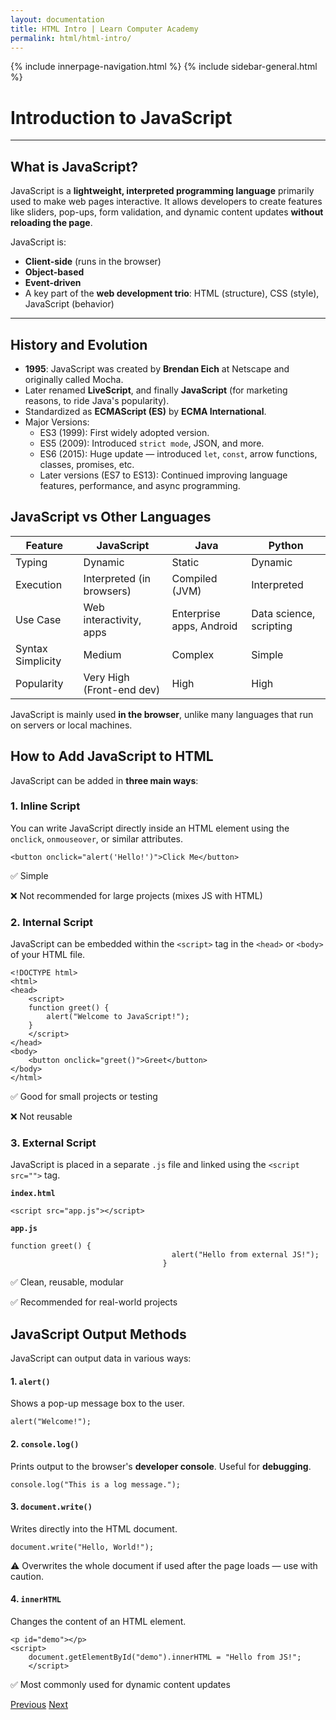```yaml
---
layout: documentation
title: HTML Intro | Learn Computer Academy
permalink: html/html-intro/
---
```

<div class="loader">
{% include innerpage-navigation.html %}
{% include sidebar-general.html %}
            <div class="page-content">
                <div class="content-wrapper">
                    <div class="row">
                        <div class="col-md-9 content">
                            <!-- Your content goes started here -->
                            <div class="doc-content">
                                <h1>Introduction to JavaScript</h1>
                                <hr>
                                <h2>What is JavaScript?</h2>
                                <p>JavaScript is a <strong>lightweight, interpreted programming language</strong> primarily used to make web pages interactive. It allows developers to create features like sliders, pop-ups, form validation, and dynamic content updates <strong>without reloading the page</strong>.</p>
                                <p>JavaScript is:</p>
                                <ul>
                                    <li><strong>Client-side</strong> (runs in the browser)</li>
                                    <li><strong>Object-based</strong></li>
                                    <li><strong>Event-driven</strong></li>
                                    <li>A key part of the <strong>web development trio</strong>: HTML (structure), CSS (style), JavaScript (behavior)</li>
                                </ul>
                                <hr>
                                <h2>History and Evolution</h2>
                                <ul>
                                    <li><strong>1995</strong>: JavaScript was created by <strong>Brendan Eich</strong> at Netscape and originally called Mocha.</li>
                                    <li>Later renamed <strong>LiveScript</strong>, and finally <strong>JavaScript</strong> (for marketing reasons, to ride Java's popularity).</li>
                                    <li>Standardized as <strong>ECMAScript (ES)</strong> by <strong>ECMA International</strong>.</li>
                                    <li>Major Versions:
                                        <ul>
                                            <li>ES3 (1999): First widely adopted version.</li>
                                            <li>ES5 (2009): Introduced <code>strict mode</code>, JSON, and more.</li>
                                            <li>ES6 (2015): Huge update — introduced <code>let</code>, <code>const</code>, arrow functions, classes, promises, etc.</li>
                                            <li>Later versions (ES7 to ES13): Continued improving language features, performance, and async programming.</li>
                                        </ul>
                                    </li>
                                </ul>
                                <h2>JavaScript vs Other Languages</h2>
                                <table class="table table-striped table-bordered">
                                    <thead class="thead-shades">
                                        <tr>
                                            <th scope="col">Feature</th>
                                            <th scope="col">JavaScript</th>
                                            <th scope="col">Java</th>
                                            <th scope="col">Python</th>
                                        </tr>
                                    </thead>
                                    <tbody>
                                        <tr>
                                            <td scope="row">Typing</td>
                                            <td>Dynamic</td>
                                            <td>Static</td>
                                            <td>Dynamic</td>
                                        </tr>
                                        <tr>
                                            <td scope="row">Execution</td>
                                            <td>Interpreted (in browsers)</td>
                                            <td>Compiled (JVM)</td>
                                            <td>Interpreted</td>
                                        </tr>  
                                        <tr>
                                            <td scope="row">Use Case</td>
                                            <td>Web interactivity, apps</td>
                                            <td>Enterprise apps, Android</td>
                                            <td>Data science, scripting</td>
                                        </tr>                                          
                                        <tr>
                                            <td scope="row">Syntax Simplicity</td>
                                            <td>Medium</td>
                                            <td>Complex</td>
                                            <td>Simple</td>
                                        </tr>                                         
                                        <tr>
                                            <td scope="row">Popularity</td>
                                            <td>Very High (Front-end dev)</td>
                                            <td>High</td>
                                            <td>High</td>
                                        </tr>                                        
                                    </tbody>
                                </table>
                                <p>JavaScript is mainly used <strong>in the browser</strong>, unlike many languages that run on servers or local machines.</p>
                                <h2>How to Add JavaScript to HTML</h2>
                                <p>JavaScript can be added in <strong>three main ways</strong>:</p>
                                <h3>1. Inline Script</h3>
                                <p>You can write JavaScript directly inside an HTML element using the <code>onclick</code>, <code>onmouseover</code>, or similar attributes.</p>
                                <pre class="snippet"><code class="html">&lt;button onclick="alert('Hello!')">Click Me&lt;/button></code></pre>
                                <p>✅ Simple</p>
                                <p>❌ Not recommended for large projects (mixes JS with HTML)</p>
                                <h3>2. Internal Script</h3>
                                <p>JavaScript can be embedded within the <code>&lt;script&gt;</code> tag in the <code>&lt;head&gt;</code> or <code>&lt;body&gt;</code> of your HTML file.</p>
                                <pre class="snippet"><code class="html">&lt!DOCTYPE html>
&lthtml>
&lthead>
    &ltscript>
    function greet() {
        alert("Welcome to JavaScript!");
    }
    &lt/script>
&lt/head>
&ltbody>
    &ltbutton onclick="greet()">Greet&lt/button>
&lt/body>
&lt/html>
</code></pre>
                                <p>✅ Good for small projects or testing</p>
                                <p>❌ Not reusable</p>
                                <h3>3. External Script</h3>
                                <p>JavaScript is placed in a separate <code>.js</code> file and linked using the <code>&lt;script src=""></code> tag.</p>      
                                <code><strong>index.html</strong></code>
                                <pre class="snippet"><code class="html">&lt;script src="app.js">&lt;/script></code></pre>
                                <code><strong>app.js</strong></code>
                                <pre class="snippet"><code class="js">function greet() {
                                    alert("Hello from external JS!");
                                  }</code></pre>
                                <p>✅ Clean, reusable, modular</p>
                                <p>✅ Recommended for real-world projects</p>
                                <h2>JavaScript Output Methods</h2>
                                <p>JavaScript can output data in various ways:</p>
                                <h4>1. <code>alert()</code></h4>
                                <p>Shows a pop-up message box to the user.</p>
                                <pre class="snippet"><code class="js">alert("Welcome!");</code></pre>
                                <h4>2. <code>console.log()</code></h4>
                                <p>Prints output to the browser's <strong>developer console</strong>. Useful for <strong>debugging</strong>.</p>
                                <pre class="snippet"><code class="js">console.log("This is a log message.");</code></pre>
                                <h4>3. <code>document.write()</code></h4>
                                <p>Writes directly into the HTML document.</p>
                                <pre class="snippet"><code class="js">document.write("Hello, World!");</code></pre>
                                <p>⚠️ Overwrites the whole document if used after the page loads — use with caution.</p>
                                <h4>4. <code>innerHTML</code></h4>
                                <p>Changes the content of an HTML element.</p>
                                <pre class="snippet"><code class="html">&lt;p id="demo">&lt;/p>
&lt;script>
    document.getElementById("demo").innerHTML = "Hello from JS!";
    &lt;/script>
</code></pre>
                                <p>✅ Most commonly used for dynamic content updates</p>
                            <!-- /.Your content goes ends here -->
                            <div class="footer-btn d-flex justify-content-between">
                                <a href="js-syllabus.md" class="btn"><i class="fas fa-arrow-circle-left"></i>Previous</a>
                                <a href="html-basic" class="btn">Next<i class="fas fa-arrow-circle-right"></i></a>
                            </div>
                            <!-- /.End of footer button -->
                        </div>
                        <!-- Right Sidebar Start-->
                        <?php include './includes/right-sidebar-innerpage.php'; ?>
                        <!-- Right-Sidebar End -->
                    </div>
                </div>



